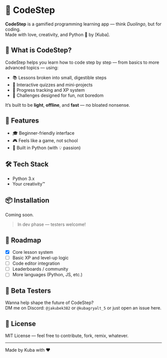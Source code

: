 # 🚀 CodeStep

**CodeStep** is a gamified programming learning app — think *Duolingo*, but for coding.  
Made with love, creativity, and Python 🐍 by [Kuba].

## 🎯 What is CodeStep?

CodeStep helps you learn how to code step by step — from basics to more advanced topics — using:

- 📚 Lessons broken into small, digestible steps
- 🧠 Interactive quizzes and mini-projects
- 🔁 Progress tracking and XP system
- 👾 Challenges designed for fun, not boredom

It’s built to be **light**, **offline**, and **fast** — no bloated nonsense.

## 🧩 Features

- 🎓 Beginner-friendly interface
- 🎮 Feels like a game, not school
- 🔧 Built in Python (with 💡 passion)

## 🛠️ Tech Stack

- Python 3.x
- Your creativity™

## 📦 Installation

Coming soon.

> In dev phase — testers welcome!

## 📅 Roadmap

- [x] Core lesson system  
- [ ] Basic XP and level-up logic  
- [ ] Code editor integration  
- [ ] Leaderboards / community  
- [ ] More languages (Python, JS, etc.)

## 🧪 Beta Testers

Wanna help shape the future of CodeStep?  
DM me on Discord: `@jakubek382` or `@kubagryalt_5` or just open an issue here.

## 📜 License

MIT License — feel free to contribute, fork, remix, whatever.

---

Made by Kuba with ❤️
